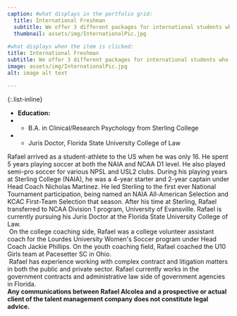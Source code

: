 ```yaml
---
caption: #what displays in the portfolio grid:
  title: International Freshman
  subtitle: We offer 3 different packages for international students who are seeking to come to the USA for their first time (also known as freshman).
  thumbnail: assets/img/InternationalPic.jpg
  
#what displays when the item is clicked:
title: International Freshman
subtitle: We offer 3 different packages for international students who are seeking to come to the USA for their first time (also known as freshman).
image: assets/img/InternationalPic.jpg
alt: image alt text

---
```

{:.list-inline} 
- **Education:**   
- - B.A. in Clinical/Research Psychology from Sterling College
- - Juris Doctor, Florida State University College of Law

Rafael arrived as a student-athlete to the US when he was only 16. He spent 5 years playing soccer at both the NAIA and NCAA D1 level. He also played semi-pro soccer for various NPSL and USL2 clubs. During his playing years at Sterling College (NAIA), he was a 4-year starter and 2-year captain under Head Coach Nicholas Martinez. He led Sterling to the first ever National Tournament participation, being named an NAIA All-American Selection and KCAC First-Team Selection that season. After his time at Sterling, Rafael transferred to NCAA Division 1 program, University of Evansville. Rafael is currently pursuing his Juris Doctor at the Florida State University College of Law. <br>
​
On the college coaching side, Rafael was a college volunteer assistant coach for the Lourdes University Women's Soccer program under Head Coach Jackie Phillips. On the youth coaching field, Rafael coached the U10 Girls team at Pacesetter SC in Ohio. <br>
​
Rafael has experience working with complex contract and litigation matters in both the public and private sector. Rafael currently works in the government contracts and administrative law side of government agencies in Florida. <br>
​
**Any communications between Rafael Alcolea and a prospective or actual client of the talent management company does not constitute legal advice.**
